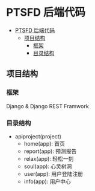 # PTSFD 后端代码

- [PTSFD 后端代码](#ptsfd-后端代码)
  - [项目结构](#项目结构)
    - [框架](#框架)
    - [目录结构](#目录结构)

## 项目结构

### 框架

Django & Django REST Framwork

### 目录结构

- apiproject(project)
  - home(app):  首页
  - report(app):  预测报告
  - relax(app):  轻松一刻
  - soul(app):  心灵树洞
  - user(app):  用户登陆注册
  - info(app):  用户中心
